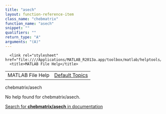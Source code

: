 ```yaml
---
title: "asech"
layout: function-reference-item
class_name: "chebmatrix"
function_name: "asech"
snippet: ""
qualifiers: ""
return_type: "A"
arguments: "(A)"
---
```


<html>
   <head>
      <meta http-equiv="Content-Type" content="text/html; charset=utf-8">
   
      <link rel="stylesheet" href="file:////Applications/MATLAB_R2013a.app/toolbox/matlab/helptools/private/helpwin.css">
      <title>MATLAB File Help</title>
   </head>
   <body>
      <!--Single-page help-->
      <table border="0" cellspacing="0" width="100%">
         <tr class="subheader">
            <td class="headertitle">MATLAB File Help</td>
            <td class="subheader-right"><a href="matlab:helpwin">Default Topics</a></td>
         </tr>
      </table>
      <div class="title">chebmatrix/asech</div>
      <!--No help found-->
      <p>No help found for <span class="helptopic">chebmatrix/asech</span>.
      </p>
      <p><a href="matlab:docsearch('chebmatrix/asech')">
            Search for <b>chebmatrix/asech</b> in documentation
            </a></p>
   </body>
</html>
